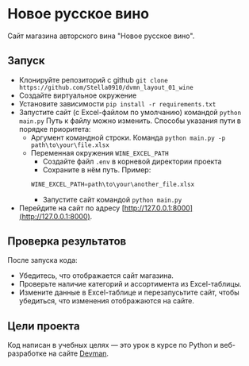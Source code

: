 # Новое русское вино

Сайт магазина авторского вина "Новое русское вино".

## Запуск

* Клонируйте репозиторий c github `git clone https://github.com/Stella0910/dvmn_layout_01_wine`
* Создайте виртуальное окружение
* Установите зависимости `pip install -r requirements.txt`
* Запустите сайт (с Excel-файлом по умолчанию) командой `python main.py`
    Путь к файлу можно изменить. Способы указания пути в порядке приоритета:
    * Аргумент командной строки. Команда `python main.py -p path\to\your\file.xlsx`
    * Переменная окружения `WINE_EXCEL_PATH`
       * Создайте файл `.env` в корневой директории проекта
       * Сохраните в нём путь. Пример:
       ```py
       WINE_EXCEL_PATH=path\to\your\another_file.xlsx
       ```
       * Запустите сайт командой `python main.py`
* Перейдите на сайт по адресу [http://127.0.0.1:8000](http://127.0.0.1:8000).

## Проверка результатов

После запуска кода:
* Убедитесь, что отображается сайт магазина.
* Проверьте наличие категорий и ассортимента из Excel-таблицы.
* Измените данные в Excel-таблице и перезапусьтите сайт, чтобы убедиться, что изменения отображаются на сайте.

## Цели проекта

Код написан в учебных целях — это урок в курсе по Python и веб-разработке на сайте [Devman](https://dvmn.org).
